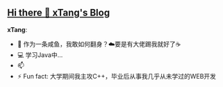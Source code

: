 ## [Hi there 👋 xTang's Blog](https://xtangyes.github.io/)

<!--**xtangyes/xtangyes** is a ✨ _special_ ✨ repository because its `README.md` (this file) appears on your GitHub profile.-->

**xTang**:
- 🤔 作为一条咸鱼，我敢如何翻身？☁️要是有大佬踢我就好了☕️
- 💻 学习Java中...
- 📫 
- ⚡ Fun fact: 大学期间我主攻C++，毕业后从事我几乎从未学过的WEB开发
